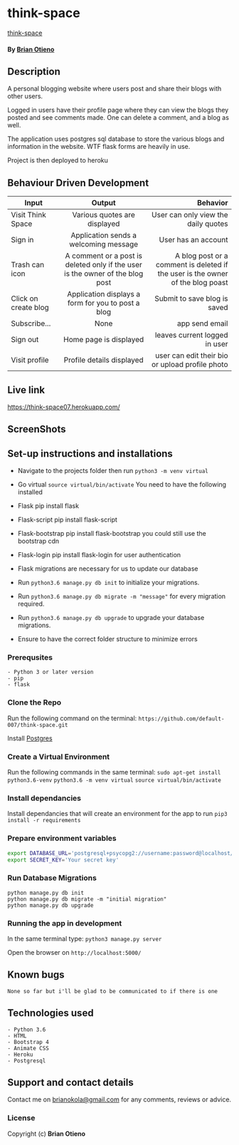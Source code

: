 # think-space

[think-space](https://think-space07.herokuapp.com/)

#### By **[Brian Otieno](https://github.com/default-007)**

## Description

A personal blogging website where users post and share their blogs with other users.

Logged in users have their profile page where they can view the blogs they posted and see comments made. One can delete a comment, and a blog as well.

The application uses postgres sql database to store the various blogs and information in the website. WTF flask forms are heavily in use.

Project is then deployed to heroku

## Behaviour Driven Development

| Input                |                                    Output                                     |                                                                       Behavior |
| -------------------- | :---------------------------------------------------------------------------: | -----------------------------------------------------------------------------: |
| Visit Think Space    |                         Various quotes are displayed                          |                                            User can only view the daily quotes |
| Sign in              |                     Application sends a welcoming message                     |                                                            User has an account |
| Trash can icon       | A comment or a post is deleted only if the user is the owner of the blog post | A blog post or a comment is deleted if the user is the owner of the blog poast |
| Click on create blog |              Application displays a form for you to post a blog               |                                                   Submit to save blog is saved |
| Subscribe...         |                                     None                                      |                                                                 app send email |
| Sign out             |                            Home page is displayed                             |                                                  leaves current logged in user |
| Visit profile        |                           Profile details displayed                           |                                user can edit their bio or upload profile photo |

## Live link

https://think-space07.herokuapp.com/

## ScreenShots

## Set-up instructions and installations

- Navigate to the projects folder then run `python3 -m venv virtual`
- Go virtual `source virtual/bin/activate` You need to have the following installed
- Flask pip install flask
- Flask-script pip install flask-script
- Flask-bootstrap pip install flask-bootstrap you could still use the bootstrap cdn
- Flask-login pip install flask-login for user authentication
- Flask migrations are necessary for us to update our database

- Run `python3.6 manage.py db init` to initialize your migrations.
- Run `python3.6 manage.py db migrate -m "message"` for every migration required.
- Run `python3.6 manage.py db upgrade` to upgrade your database migrations.
- Ensure to have the correct folder structure to minimize errors

### Prerequsites

    - Python 3 or later version
    - pip
    - flask

### Clone the Repo

Run the following command on the terminal:
`https://github.com/default-007/think-space.git`

Install [Postgres](https://www.postgresql.org/download/)

### Create a Virtual Environment

Run the following commands in the same terminal:
`sudo apt-get install python3.6-venv`
`python3.6 -m venv virtual`
`source virtual/bin/activate`

### Install dependancies

Install dependancies that will create an environment for the app to run
`pip3 install -r requirements`

### Prepare environment variables

```bash
export DATABASE_URL='postgresql+psycopg2://username:password@localhost/pitchit'
export SECRET_KEY='Your secret key'
```

### Run Database Migrations

```
python manage.py db init
python manage.py db migrate -m "initial migration"
python manage.py db upgrade
```

### Running the app in development

In the same terminal type:
`python3 manage.py server`

Open the browser on `http://localhost:5000/`

## Known bugs

`None so far but i'll be glad to be communicated to if there is one`

## Technologies used

    - Python 3.6
    - HTML
    - Bootstrap 4
    - Animate CSS
    - Heroku
    - Postgresql

## Support and contact details

Contact me on brianokola@gmail.com for any comments, reviews or advice.

### License

Copyright (c) **Brian Otieno**
